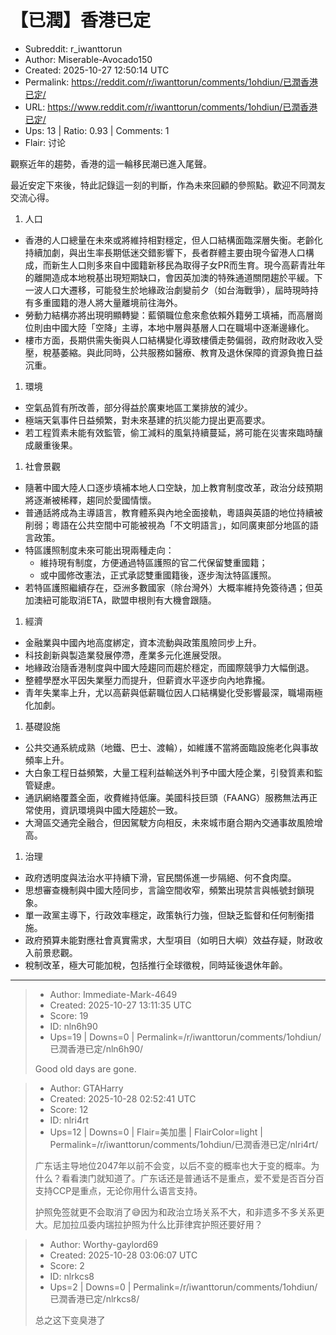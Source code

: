 # 【已潤】香港已定

- Subreddit: r_iwanttorun
- Author: Miserable-Avocado150
- Created: 2025-10-27 12:50:14 UTC
- Permalink: https://reddit.com/r/iwanttorun/comments/1ohdiun/已潤香港已定/
- URL: https://www.reddit.com/r/iwanttorun/comments/1ohdiun/已潤香港已定/
- Ups: 13 | Ratio: 0.93 | Comments: 1
- Flair: 讨论


觀察近年的趨勢，香港的這一輪移民潮已進入尾聲。

最近安定下來後，特此記錄這一刻的判斷，作為未來回顧的參照點。歡迎不同潤友交流心得。

1.  人口

- 香港的人口總量在未來或將維持相對穩定，但人口結構面臨深層失衡。老齡化持續加劇，與出生率長期低迷交錯影響下，長者群體主要由現今留港人口構成，而新生人口則多來自中國籍新移民為取得子女PR而生育。現今高薪青壯年的離開造成本地稅基出現短期缺口，會因英加澳的特殊通道關閉趨於平緩。下一波人口大遷移，可能發生於地緣政治劇變前夕（如台海戰爭），屆時現時持有多重國籍的港人將大量離境前往海外。
- 勞動力結構亦將出現明顯轉變：藍領職位愈來愈依賴外籍勞工填補，而高層崗位則由中國大陸「空降」主導，本地中層與基層人口在職場中逐漸邊緣化。
- 樓市方面，長期供需失衡與人口結構變化導致樓價走勢偏弱，政府財政收入受壓，稅基萎縮。與此同時，公共服務如醫療、教育及退休保障的資源負擔日益沉重。

1.  環境

- 空氣品質有所改善，部分得益於廣東地區工業排放的減少。
- 極端天氣事件日益頻繁，對未來基建的抗災能力提出更高要求。
- 若工程質素未能有效監管，偷工減料的風氣持續蔓延，將可能在災害來臨時釀成嚴重後果。

1.  社會景觀

- 隨著中國大陸人口逐步填補本地人口空缺，加上教育制度改革，政治分歧預期將逐漸被稀釋，趨同於愛國情懷。
- 普通話將成為主導語言，教育體系與內地全面接軌，粵語與英語的地位持續被削弱；粵語在公共空間中可能被視為「不文明語言」，如同廣東部分地區的語言政策。
- 特區護照制度未來可能出現兩種走向：
  - 維持現有制度，方便通過特區護照的官二代保留雙重國籍；
  - 或中國修改憲法，正式承認雙重國籍後，逐步淘汰特區護照。
- 若特區護照繼續存在，亞洲多數國家（除台灣外）大概率維持免簽待遇；但英加澳紐可能取消ETA，歐盟申根則有大機會跟隨。

1.  經濟

- 金融業與中國內地高度綁定，資本流動與政策風險同步上升。
- 科技創新與製造業發展停滯，產業多元化進展受限。
- 地緣政治隨香港制度與中國大陸趨同而趨於穩定，而國際競爭力大幅倒退。
- 整體學歷水平因失業壓力而提升，但薪資水平逐步向內地靠攏。
- 青年失業率上升，尤以高薪與低薪職位因人口結構變化受影響最深，職場兩極化加劇。

1.  基礎設施

- 公共交通系統成熟（地鐵、巴士、渡輪），如維護不當將面臨設施老化與事故頻率上升。
- 大白象工程日益頻繁，大量工程利益輸送外判予中國大陸企業，引發質素和監管疑慮。
- 通訊網絡覆蓋全面，收費維持低廉。美國科技巨頭（FAANG）服務無法再正常使用，資訊環境與中國大陸趨於一致。
- 大灣區交通完全融合，但因駕駛方向相反，未來城市磨合期內交通事故風險增高。

1.  治理

- 政府透明度與法治水平持續下滑，官民關係進一步隔絕、何不食肉糜。
- 思想審查機制與中國大陸同步，言論空間收窄，頻繁出現禁言與帳號封鎖現象。
- 單一政黨主導下，行政效率穩定，政策執行力強，但缺乏監督和任何制衡措施。
- 政府預算未能對應社會真實需求，大型項目（如明日大嶼）效益存疑，財政收入前景悲觀。
- 稅制改革，極大可能加稅，包括推行全球徵稅，同時延後退休年齡。


---

> - Author: Immediate-Mark-4649
> - Created: 2025-10-27 13:11:35 UTC
> - Score: 19
> - ID: nln6h90
> - Ups=19 | Downs=0 | Permalink=/r/iwanttorun/comments/1ohdiun/已潤香港已定/nln6h90/
>
> Good old days are gone.

> - Author: GTAHarry
> - Created: 2025-10-28 02:52:41 UTC
> - Score: 12
> - ID: nlri4rt
> - Ups=12 | Downs=0 | Flair=美加墨 | FlairColor=light | Permalink=/r/iwanttorun/comments/1ohdiun/已潤香港已定/nlri4rt/
>
> 广东话主导地位2047年以前不会变，以后不变的概率也大于变的概率。为什么？看看澳门就知道了。广东话还是普通话不是重点，爱不爱是否百分百支持CCP是重点，无论你用什么语言支持。
> 
> 护照免签就更不会取消了😅因为和政治立场关系不大，和非遗多不多关系更大。尼加拉瓜委内瑞拉护照为什么比菲律宾护照还要好用？

> - Author: Worthy-gaylord69
> - Created: 2025-10-28 03:06:07 UTC
> - Score: 2
> - ID: nlrkcs8
> - Ups=2 | Downs=0 | Permalink=/r/iwanttorun/comments/1ohdiun/已潤香港已定/nlrkcs8/
>
> 总之这下变臭港了
